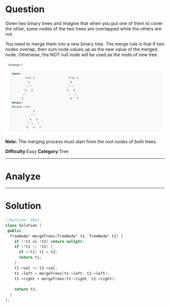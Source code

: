 
# Question

Given two binary trees and imagine that when you put one of them to cover the other, some nodes of the two trees are overlapped while the others are not.

You need to merge them into a new binary tree. The merge rule is that if two nodes overlap, then sum node values up as the new value of the merged node. Otherwise, the NOT null node will be used as the node of new tree.

![](/images/in-post/2019-01-13-Leetcode-617-Merge-Two-Binary-Trees/2019-01-13-20-05-05.png)

**Note:** The merging process must start from the root nodes of both trees.

**Difficulty**:Easy
**Category**:Tree


------------

# Analyze

------------

# Solution

```cpp
//Runtime: 36ms
class Solution {
 public:
  TreeNode* mergeTrees(TreeNode* t1, TreeNode* t2) {
    if (!t1 && !t2) return nullptr;
    if (!t1 || !t2) {
      if (!t1) t1 = t2;
      return t1;
    }
    t1->val += t2->val;
    t1->left = mergeTrees(t1->left, t2->left);
    t1->right = mergeTrees(t1->right, t2->right);

    return t1;
  }
};
```

